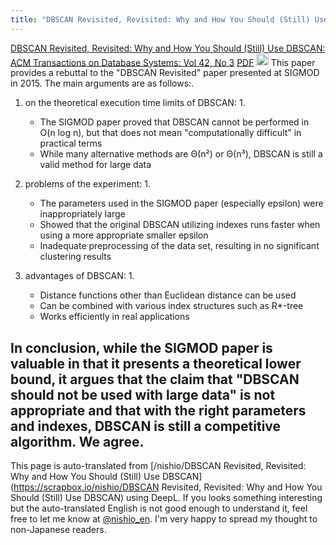 ```yaml
---
title: "DBSCAN Revisited, Revisited: Why and How You Should (Still) Use DBSCAN"
---
```


[DBSCAN Revisited, Revisited: Why and How You Should (Still) Use DBSCAN: ACM Transactions on Database Systems: Vol 42, No 3](https://dl.acm.org/doi/abs/10.1145/3068335)
[PDF](https://www.khoury.northeastern.edu/home/vip/teach/DMcourse/2_cluster_EM_mixt/notes_slides/revisitofrevisitDBSCAN.pdf)
<img src='https://scrapbox.io/api/pages/nishio-en/claude/icon' alt='claude.icon' height="19.5"/>
This paper provides a rebuttal to the "DBSCAN Revisited" paper presented at SIGMOD in 2015. The main arguments are as follows:.
1. on the theoretical execution time limits of DBSCAN: 1.
    - The SIGMOD paper proved that DBSCAN cannot be performed in O(n log n), but that does not mean "computationally difficult" in practical terms
    - While many alternative methods are Θ(n²) or Θ(n³), DBSCAN is still a valid method for large data

2. problems of the experiment: 1.
    - The parameters used in the SIGMOD paper (especially epsilon) were inappropriately large
    - Showed that the original DBSCAN utilizing indexes runs faster when using a more appropriate smaller epsilon
    - Inadequate preprocessing of the data set, resulting in no significant clustering results

3. advantages of DBSCAN: 1.
    - Distance functions other than Euclidean distance can be used
    - Can be combined with various index structures such as R*-tree
    - Works efficiently in real applications

In conclusion, while the SIGMOD paper is valuable in that it presents a theoretical lower bound, it argues that the claim that "DBSCAN should not be used with large data" is not appropriate and that with the right parameters and indexes, DBSCAN is still a competitive algorithm. We agree.
---
This page is auto-translated from [/nishio/DBSCAN Revisited, Revisited: Why and How You Should (Still) Use DBSCAN](https://scrapbox.io/nishio/DBSCAN Revisited, Revisited: Why and How You Should (Still) Use DBSCAN) using DeepL. If you looks something interesting but the auto-translated English is not good enough to understand it, feel free to let me know at [@nishio_en](https://twitter.com/nishio_en). I'm very happy to spread my thought to non-Japanese readers.